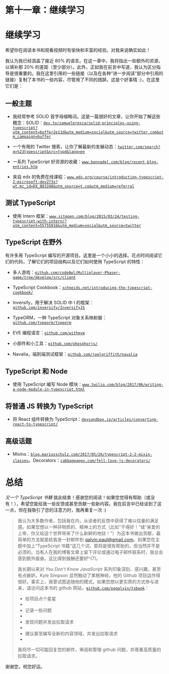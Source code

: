 # 第十一章：继续学习

# 继续学习

希望你在阅读本书和观看视频时有愉快和丰富的经验。对我来说确实如此！

我认为我已经涵盖了接近 80% 的语言。在这一章中，我将指出一些额外的资源，以填补那 20% 的差距（至少部分）。此外，正如我在前言中写道，我认为区分指导是很重要的。我在这里引用的一些链接（以及在各种“进一步阅读”部分中引用的链接）复制了本书的一些内容，尽管用了不同的措辞。这是个好事情 :）。在这里它们是：

## 一般主题

+   我经常参考 SOLID 首字母缩略词。这是一篇很好的文章，让你开始了解这些概念：SOLID：[`dev.to/samueleresca/solid-principles-using-typescript?utm_content=buffer2e11d&utm_medium=social&utm_source=twitter.com&utm_campaign=buffer`](https://dev.to/samueleresca/solid-principles-using-typescript?utm_content=buffer2e11d&utm_medium=social&utm_source=twitter.com&utm_campaign=buffer)

+   一个有用的 Twitter 搜索，让你了解最新的发展动态：[`twitter.com/search?q=%23typescript&src=typd&lang=en`](https://twitter.com/search?q=%23typescript&src=typd&lang=en)

+   一系列 TypeScript 好资源的收藏：[`www.bennadel.com/blog/recent-blog-entries.htm`](https://www.bennadel.com/blog/recent-blog-entries.htm)

+   来自 edx 的免费在线课程：[`www.edx.org/course/introduction-typescript-2-microsoft-dev273x?wt.mc_id=DX_883248&utm_source=t.co&utm_medium=referral`](https://www.edx.org/course/introduction-typescript-2-microsoft-dev273x?wt.mc_id=DX_883248&utm_source=t.co&utm_medium=referral)

## 测试 TypeScript

+   使用 Intern 框架：[`www.sitepen.com/blog/2015/03/24/testing-typescript-with-intern/?utm_content=55755016&utm_medium=social&utm_source=twitter`](https://www.sitepen.com/blog/2015/03/24/testing-typescript-with-intern/?utm_content=55755016&utm_medium=social&utm_source=twitter)

## TypeScript 在野外

有许多用 TypeScript 编写的开源项目。这里是一个小小的选择。花点时间阅读它们的代码，了解它们的项目结构以及它们如何使用 TypeScript 的特性：

+   多人游戏：[`github.com/code0wl/Multiplayer-Phaser-game/tree/develop/src/client`](https://github.com/code0wl/Multiplayer-Phaser-game/tree/develop/src/client)

+   TypeScript Cookbook：[`schneids.net/introducing-the-typescript-cookbook/`](https://schneids.net/introducing-the-typescript-cookbook/)

+   Inversify，用于解决 SOLID 中 I 的框架：[`github.com/inversify/InversifyJS`](https://github.com/inversify/InversifyJS)

+   TypeORM，一种 TypeScript 对象关系映射器：[`github.com/typeorm/typeorm`](https://github.com/typeorm/typeorm)

+   EVE 编程语言：[`github.com/witheve`](https://github.com/witheve)

+   小部件和小工具：[`github.com/phosphorjs/`](https://github.com/phosphorjs/)

+   Navalia，端到端测试框架：[`github.com/joelgriffith/navalia`](https://github.com/joelgriffith/navalia)

## TypeScript 和 Node

+   使用 TypeScript 编写 Node 模块：[`www.twilio.com/blog/2017/06/writing-a-node-module-in-typescript.html`](https://www.twilio.com/blog/2017/06/writing-a-node-module-in-typescript.html)

## 将普通 JS 转换为 TypeScript

+   将 React 组件转换为 TypeScript：[`devsandbox.io/articles/converting-react-to-typescript/`](https://devsandbox.io/articles/converting-react-to-typescript/)

## 高级话题

+   Mixins：[`blog.mariusschulz.com/2017/05/26/typescript-2-2-mixin-classes`](https://blog.mariusschulz.com/2017/05/26/typescript-2-2-mixin-classes)。Decorators：[`cabbageapps.com/fell-love-js-decorators/`](https://cabbageapps.com/fell-love-js-decorators/)

# 总结

*又一个 TypeScript 书籍* 就此结束！感谢您的阅读！如果您觉得有帮助（或没有！），希望您能给我一些反馈或甚至贡献一些新内容。我在前言中已经谈到了这一点，但在我吸引了您的注意力时，我再重复一次 :)

> 我认为大多数作者，包括我在内，从读者的反馈中获得了难以估量的满足感。如果您想以一种非物质的、精神上的方式（比如“干得好！”或“亲爱的上帝，你又给这个世界带来了什么新鲜的地狱！”）为这本书做出贡献，最简单的方法就是给我发一封邮件到 galvin.paul@gmail.com。如果您在主题中加上“TypeScript 书籍”这几个词，那将是很有帮助的，但当然并不是必须的。当有人在我的博客文章上留下评论或通过电子邮件联系时，我总会感到额外振奋。这比得到报酬还要好^(7)。
> 
> 我长期以来对 *You Don't Know JavaScript* 系列印象深刻、感兴趣，甚至有点嫉妒。Kyle Simpson 显然触动了某根神经，他的 Github 项目运作得很好。事实上，我曾试图追随他的模式。如果您想以更实质的方式参与进来，请访问这本书的 github 网站，[`github.com/pagalvin/tsbook`](https://github.com/pagalvin/tsbook)：
> 
> +   给项目点个星星
> +   
> +   记录一些问题
> +   
> +   发现问题并发出拉取请求
> +   
> +   建议甚至编写全新的内容领域，并发出拉取请求
> +   
> 我将尽一切可能回复您的邮件，审阅和管理 github 问题，并尊重高质量的拉取请求。

谢谢您，祝您好运。
